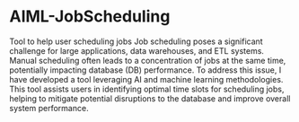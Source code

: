 # AIML-JobScheduling
Tool to help user scheduling jobs
Job scheduling poses a significant challenge for large applications, data warehouses, and ETL systems. Manual scheduling often leads to a concentration of jobs at the same time, potentially impacting database (DB) performance. To address this issue, I have developed a tool leveraging AI and machine learning methodologies. This tool assists users in identifying optimal time slots for scheduling jobs, helping to mitigate potential disruptions to the database and improve overall system performance.
